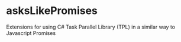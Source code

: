 # asksLikePromises
Extensions for using C# Task Parallel Library (TPL) in a similar way to Javascript Promises
